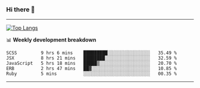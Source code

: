 ### Hi there 👋

-------
[![Top Langs](https://github-readme-stats.vercel.app/api/top-langs/?username=ashish-r)](https://github.com/anuraghazra/github-readme-stats)

📊 **Weekly development breakdown**
<!--START_SECTION:waka-->
```text
SCSS         9 hrs 6 mins    █████████░░░░░░░░░░░░░░░░   35.49 % 
JSX          8 hrs 21 mins   ████████░░░░░░░░░░░░░░░░░   32.59 % 
JavaScript   5 hrs 18 mins   █████▒░░░░░░░░░░░░░░░░░░░   20.70 % 
ERB          2 hrs 47 mins   ██▓░░░░░░░░░░░░░░░░░░░░░░   10.85 % 
Ruby         5 mins          ░░░░░░░░░░░░░░░░░░░░░░░░░   00.35 % 
```
<!--END_SECTION:waka-->
-------

<!--
**ashish-r/ashish-r** is a ✨ _special_ ✨ repository because its `README.md` (this file) appears on your GitHub profile.

Here are some ideas to get you started:

- 🔭 I’m currently working on ...
- 🌱 I’m currently learning ...
- 👯 I’m looking to collaborate on ...
- 🤔 I’m looking for help with ...
- 💬 Ask me about ...
- 📫 How to reach me: ...
- 😄 Pronouns: ...
- ⚡ Fun fact: ...
-->
